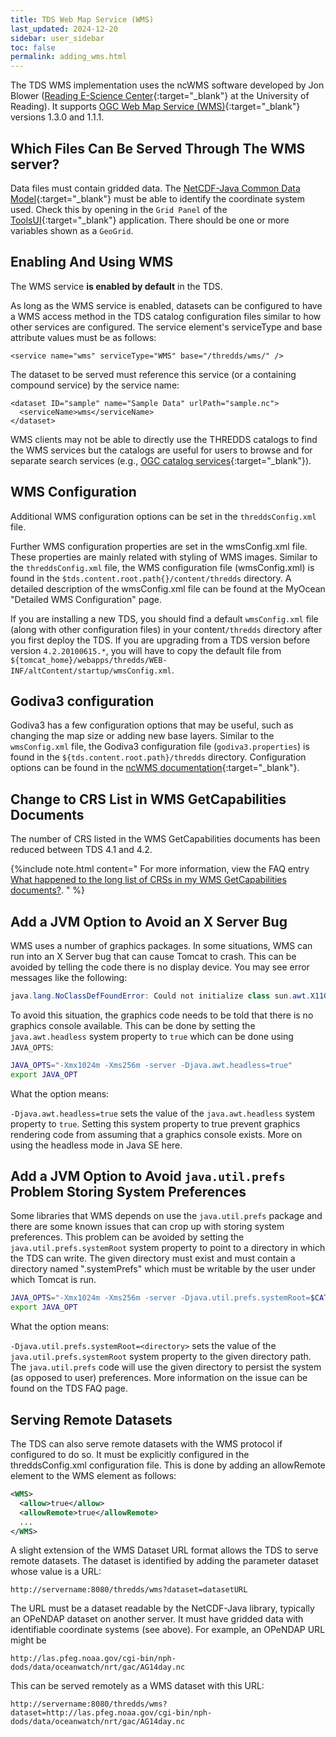 ```yaml
---
title: TDS Web Map Service (WMS)
last_updated: 2024-12-20
sidebar: user_sidebar
toc: false
permalink: adding_wms.html
---
```


The TDS WMS implementation uses the ncWMS software developed by Jon Blower ([Reading E-Science Center](http://www.met.reading.ac.uk/resc/home/){:target="_blank"} at the University of Reading).
It supports [OGC Web Map Service (WMS)](https://www.ogc.org/standards/wms){:target="_blank"} versions 1.3.0 and 1.1.1.

## Which Files Can Be Served Through The WMS server?

Data files must contain gridded data.
The [NetCDF-Java Common Data Model](https://docs.unidata.ucar.edu/netcdf-java/{{site.netcdf-java_docset_version}}/userguide/){:target="_blank"} must be able to identify the coordinate system used. Check this by opening in the `Grid Panel` of the [ToolsUI](https://docs.unidata.ucar.edu/netcdf-java/{{site.netcdf-java_docset_version}}/userguide/toolsui_ref.html){:target="_blank"} application.
There should be one or more variables shown as a `GeoGrid`.

## Enabling And Using WMS

The WMS service **is enabled by default** in the TDS. 

As long as the WMS service is enabled, datasets can be configured to have a WMS access method in the TDS catalog configuration files similar to how other services are configured.
The service element's serviceType and base attribute values must be as follows:

~~~
<service name="wms" serviceType="WMS" base="/thredds/wms/" />
~~~

The dataset to be served must reference this service (or a containing compound service) by the service name:

~~~
<dataset ID="sample" name="Sample Data" urlPath="sample.nc">
  <serviceName>wms</serviceName>
</dataset>
~~~

WMS clients may not be able to directly use the THREDDS catalogs to find the WMS services but the catalogs are useful for users to browse and for separate search services (e.g., [OGC catalog services](https://www.ogc.org/standards/cat){:target="_blank"}).

## WMS Configuration

Additional WMS configuration options can be set in the `threddsConfig.xml` file. 

Further WMS configuration properties are set in the wmsConfig.xml file.
These properties are mainly related with styling of WMS images.
Similar to the `threddsConfig.xml` file, the WMS configuration file (wmsConfig.xml) is found in the `$tds.content.root.path{}/content/thredds` directory.
A detailed description of the wmsConfig.xml file can be found at the MyOcean "Detailed WMS Configuration" page.

If you are installing a new TDS, you should find a default `wmsConfig.xml` file (along with other configuration files) in your content`/thredds` directory after you first deploy the TDS.
If you are upgrading from a TDS version before version `4.2.20100615.*`, you will have to copy the default file from `${tomcat_home}/webapps/thredds/WEB-INF/altContent/startup/wmsConfig.xml`.

## Godiva3 configuration

Godiva3 has a few configuration options that may be useful, such as changing the map size or adding new base layers.
Similar to the `wmsConfig.xml` file, the Godiva3 configuration file (`godiva3.properties`) is found in the `${tds.content.root.path}/thredds` directory.
Configuration options can be found in the [ncWMS documentation](https://reading-escience-centre.gitbooks.io/ncwms-user-guide/content/03-config.html#server){:target="_blank"}.

## Change to CRS List in WMS GetCapabilities Documents

The number of CRS listed in the WMS GetCapabilities documents has been reduced between TDS 4.1 and 4.2. 

{%include note.html content="
For more information, view the FAQ entry [What happened to the long list of CRSs in my WMS GetCapabilities documents?](tds_faq.html#what-happened-to-the-long-list-of-crss-in-my-wms-getcapabilities-documents).
" %}

## Add a JVM Option to Avoid an X Server Bug

WMS uses a number of graphics packages.
In some situations, WMS can run into an X Server bug that can cause Tomcat to crash.
This can be avoided by telling the code there is no display device. 
You may see error messages like the following:

~~~java
java.lang.NoClassDefFoundError: Could not initialize class sun.awt.X11GraphicsEnvironment
~~~

To avoid this situation, the graphics code needs to be told that there is no graphics console available.
This can be done by setting the `java.awt.headless` system property to `true` which can be done using `JAVA_OPTS`:

~~~bash
JAVA_OPTS="-Xmx1024m -Xms256m -server -Djava.awt.headless=true"
export JAVA_OPT
~~~

What the option means:

`-Djava.awt.headless=true` sets the value of the `java.awt.headless` system property to `true`.
Setting this system property to true prevent graphics rendering code from assuming that a graphics console exists.
More on using the headless mode in Java SE here.

## Add a JVM Option to Avoid `java.util.prefs` Problem Storing System Preferences

Some libraries that WMS depends on use the `java.util.prefs` package and there are some known issues that can crop up with storing system preferences.
This problem can be avoided by setting the `java.util.prefs.systemRoot` system property to point to a directory in which the TDS can write.
The given directory must exist and must contain a directory named ".systemPrefs" which must be writable by the user under which Tomcat is run.

~~~bash
JAVA_OPTS="-Xmx1024m -Xms256m -server -Djava.util.prefs.systemRoot=$CATALINA_HOME/content/thredds/javaUtilPrefs"
export JAVA_OPT
~~~

What the option means:

`-Djava.util.prefs.systemRoot=<directory>` sets the value of the `java.util.prefs.systemRoot` system property to the given directory path.
The `java.util.prefs` code will use the given directory to persist the system (as opposed to user) preferences.
More information on the issue can be found on the TDS FAQ page.

## Serving Remote Datasets

The TDS can also serve remote datasets with the WMS protocol if configured to do so.
It must be explicitly configured in the threddsConfig.xml configuration file. This is done by adding an allowRemote element to the WMS element as follows:

~~~xml
<WMS>
  <allow>true</allow>
  <allowRemote>true</allowRemote>
  ...
</WMS>
~~~

A slight extension of the WMS Dataset URL format allows the TDS to serve remote datasets.
The dataset is identified by adding the parameter dataset whose value is a URL:

~~~
http://servername:8080/thredds/wms?dataset=datasetURL
~~~

The URL must be a dataset readable by the NetCDF-Java library, typically an OPeNDAP dataset on another server.
It must have gridded data with identifiable coordinate systems (see above).
For example, an OPeNDAP URL might be

~~~
http://las.pfeg.noaa.gov/cgi-bin/nph-dods/data/oceanwatch/nrt/gac/AG14day.nc
~~~

This can be served remotely as a WMS dataset with this URL:

~~~
http://servername:8080/thredds/wms?dataset=http://las.pfeg.noaa.gov/cgi-bin/nph-dods/data/oceanwatch/nrt/gac/AG14day.nc
~~~
